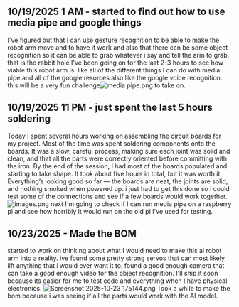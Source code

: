 <!--
  ===================    !!READ THIS NOTICE!!   ====================
  DO NOT edit this file manually. Your changes WILL BE OVERWRITTEN!
  This journal is auto generated and updated by Hack Club Blueprint.
  To edit this file, please edit your journal entries on Blueprint.
  ==================================================================
-->

## 10/19/2025 1 AM - started to find out how to use media pipe and google things  

I've figured out that I can use gesture recognition to be able to make the robot arm move and to have it work and also that there can be some object recognition so it can be able to grab whatever i say and tell the arm to grab. that is the rabbit hole I've been going on for the last 2-3 hours to see how viable this robot arm is. like all of the different things I can do with media pipe and all of the google resorces also like the google voice recognition. this will be a very fun challenge![media pipe.png](https://blueprint.hackclub.com/user-attachments/blobs/proxy/eyJfcmFpbHMiOnsiZGF0YSI6MzIzNSwicHVyIjoiYmxvYl9pZCJ9fQ==--41eebad9ea2ac76ab812a1b1f03765cf8bfa1ee8/media%20pipe.png)
 to take on.  

## 10/19/2025 11 PM - just spent the last 5 hours soldering  

Today I spent several hours working on assembling the circuit boards for my project. Most of the time was spent soldering components onto the boards. It was a slow, careful process, making sure each joint was solid and clean, and that all the parts were correctly oriented before committing with the iron. By the end of the session, I had most of the boards populated and starting to take shape. It took about five hours in total, but it was worth it. Everything’s looking good so far — the boards are neat, the joints are solid, and nothing smoked when powered up. i just had to get this done so i could test some of the connections and see if a few boards would work together. ![images.png](https://blueprint.hackclub.com/user-attachments/blobs/proxy/eyJfcmFpbHMiOnsiZGF0YSI6MzY4MywicHVyIjoiYmxvYl9pZCJ9fQ==--324705c3bd3e263018d6c94566210a7e081902cd/images.png)
next I'm going to check if I can run media pipe on a raspberry pi and see how horribly it would run on the old pi I've used for testing.  

## 10/23/2025 - Made the BOM  

started to work on thinking about what I would need to make this ai robot arm into a reality. ive found some pretty strong servos that can most likely lift anything that i would ever want it to. found a good enough camera that can take a good enough video for the object recognition. I'll ship it soon because its easier for me to test code and everything when I have physical electronics. ![Screenshot 2025-10-23 175144.png](https://blueprint.hackclub.com/user-attachments/blobs/proxy/eyJfcmFpbHMiOnsiZGF0YSI6NDk1MCwicHVyIjoiYmxvYl9pZCJ9fQ==--114024cb80e799f9dedd549379ddcf4623538887/Screenshot%202025-10-23%20175144.png) Took a while to make the bom because i was seeing if all the parts would work with the AI model.
  

